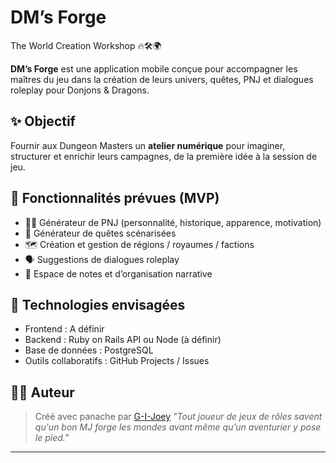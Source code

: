 # DM’s Forge
  The World Creation Workshop 🔥🛠️🌍

**DM’s Forge** est une application mobile conçue pour accompagner les maîtres du jeu dans la création de leurs univers, quêtes, PNJ et dialogues roleplay pour Donjons & Dragons.

## ✨ Objectif

Fournir aux Dungeon Masters un **atelier numérique** pour imaginer, structurer et enrichir leurs campagnes, de la première idée à la session de jeu.

## 🚀 Fonctionnalités prévues (MVP)

- 🧙‍♂️ Générateur de PNJ (personnalité, historique, apparence, motivation)
- 📜 Générateur de quêtes scénarisées
- 🗺️ Création et gestion de régions / royaumes / factions
- 🗣️ Suggestions de dialogues roleplay
- 📖 Espace de notes et d’organisation narrative

## 📱 Technologies envisagées

- Frontend : A définir
- Backend : Ruby on Rails API ou Node (à définir)
- Base de données : PostgreSQL
- Outils collaboratifs : GitHub Projects / Issues

## 🧑‍💻 Auteur

> Créé avec panache par [G-I-Joey](https://github.com/G-I-Joey)
> _"Tout joueur de jeux de rôles savent qu'un bon MJ forge les mondes avant même qu’un aventurier y pose le pied."_

---
